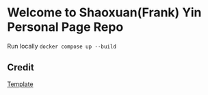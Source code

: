 # Welcome to Shaoxuan(Frank) Yin Personal Page Repo

Run locally `docker compose up --build`

## Credit

[Template](./Credit.md)

